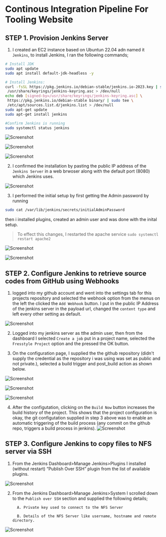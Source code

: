 # Continous Integration Pipeline For Tooling Website

 ## STEP 1.  **Provision Jenkins Server**


1. I created an EC2 instance based on Ubuntun 22.04 adn named it `Jenkins`, to install Jenkins, I ran the following commands;
 ```bash 
 # Install JDK
sudo apt update
sudo apt install default-jdk-headless -y

# Install Jenkins:
curl -fsSL https://pkg.jenkins.io/debian-stable/jenkins.io-2023.key | sudo tee \
  /usr/share/keyrings/jenkins-keyring.asc > /dev/null
echo deb [signed-by=/usr/share/keyrings/jenkins-keyring.asc] \
  https://pkg.jenkins.io/debian-stable binary/ | sudo tee \
  /etc/apt/sources.list.d/jenkins.list > /dev/null
sudo apt-get update
sudo apt-get install jenkins

#Confirm Jenkins is running
sudo systemctl status jenkins
```

![Screenshot](https://github.com/ardamz/my-demo/blob/main/project9/update.png)

![Screenshot](https://github.com/ardamz/my-demo/blob/main/project9/InstallJenkins.png)

![Screenshot](https://github.com/ardamz/my-demo/blob/main/project9/JenkinsStatus.png)

2. I confirmed the installation by pasting the public IP address of the `Jenkins Server` in a web brwoser along with the default port (8080) which Jenkins uses.

![Screenshot](https://github.com/ardamz/my-demo/blob/main/project9/JenkinsHome.png)

3. I performed the initial setup by first getting the Admin password by running 
```bash
sudo cat /var/lib/jenkins/secrets/initialAdminPassword
```
then i installed plugins, created an admin user and was done with the inital setup.

>To effect this changes, I restarted the apache service `sudo systemctl restart apache2`


![Screenshot](https://github.com/ardamz/my-demo/blob/main/project9/AddUser.png)


![Screenshot](https://github.com/ardamz/my-demo/blob/main/project9/SetupComplete.png)

## STEP 2.  **Configure Jenkins to retrieve source codes from GitHub using Webhooks**

1. logged into my github account and went into the settings tab for this projects repository and selected the webhook option from the menus on the left the clicked the `Add Webhook` button. I put in the public IP Address of the jenkins server in the payload url, changed the `content type` and left every other setting as default.

![Screenshot](https://github.com/ardamz/my-demo/blob/main/project9/Webhook.png)


2. Logged into my jenkins server as tthe admin user, then from the dashboard I selected `Create a job` put in a project name, selected the `Fresstyle Project` option and the pressed the OK button.

3. On the configuration page, I supplied the the github repository (didn't supply the credential as the repository i was using was set as public and not private.), selected a build trigger and post_build action as shown below.

![Screenshot](https://github.com/ardamz/my-demo/blob/main/project9/GitRepo.png)

![Screenshot](https://github.com/ardamz/my-demo/blob/main/project9/BuildTrigger.png)

![Screenshot](https://github.com/ardamz/my-demo/blob/main/project9/PostBuild.png)

4. After the configutation, clicking on the `Build Now` button increases the build history of the project. This shows that the project configuration is okay, the git configutation supplied in step 3 above was to enable an automatic triggering of the build process (any commit on the github repo, triggers a build process in jenkins).
![Screenshot](https://github.com/ardamz/my-demo/blob/main/project9/AutoBuild.png)

## STEP 3.  **Configure Jenkins to copy files to NFS server via SSH**

1. From the Jenkins Dashboard>Manage Jenkins>Plugins I installed (without restart) “Publish Over SSH” plugin from the list of available plugins.

![Screenshot](https://github.com/ardamz/my-demo/blob/main/project9/PublishOverSSH.png)

2. From the Jenkins Dashboard>Manage Jenkins>System I scrolled down to the `Publish over SSH` section and supplied the following details;

         A. Private key used to connect to the NFS Server

         B. Details of the NFS Server like username, hostname and remote directory.


![Screenshot](https://github.com/ardamz/my-demo/blob/main/project9/ConfigureSSH.png)



